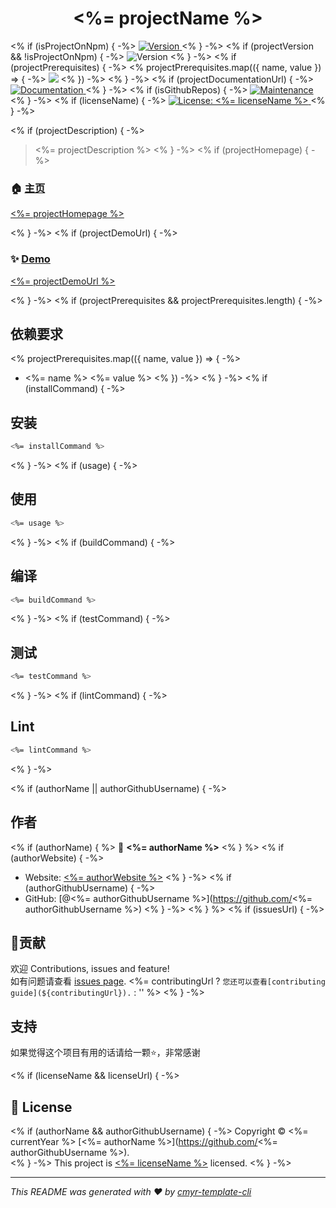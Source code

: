 <h1 align="center"><%= projectName %> </h1>
<p>
<% if (isProjectOnNpm) { -%>
  <a href="https://www.npmjs.com/package/<%= projectName %>" target="_blank">
    <img alt="Version" src="https://img.shields.io/npm/v/<%= projectName %>.svg">
  </a>
<% } -%>
<% if (projectVersion && !isProjectOnNpm) { -%>
  <img alt="Version" src="https://img.shields.io/badge/version-<%= projectVersion %>-blue.svg?cacheSeconds=2592000" />
<% } -%>
<% if (projectPrerequisites) { -%>
<% projectPrerequisites.map(({ name, value }) => { -%>
  <img src="https://img.shields.io/badge/<%= name %>-<%= encodeURIComponent(value) %>-blue.svg" />
<% }) -%>
<% } -%>
<% if (projectDocumentationUrl) { -%>
  <a href="<%= projectDocumentationUrl %>" target="_blank">
    <img alt="Documentation" src="https://img.shields.io/badge/documentation-yes-brightgreen.svg" />
  </a>
<% } -%>
<% if (isGithubRepos) { -%>
  <a href="<%= repositoryUrl %>/graphs/commit-activity" target="_blank">
    <img alt="Maintenance" src="https://img.shields.io/badge/Maintained%3F-yes-green.svg" />
  </a>
<% } -%>
<% if (licenseName) { -%>
  <a href="<%= licenseUrl ? licenseUrl : '#' %>" target="_blank">
    <img alt="License: <%= licenseName %>" src="https://img.shields.io/<%= `badge/License-${licenseName}-yellow.svg` %>" />
  </a>
<% } -%>

<% if (projectDescription) { -%>

> <%= projectDescription %>
<% } -%>
<% if (projectHomepage) { -%>

### 🏠 [主页](<%= projectHomepage %>)

[<%= projectHomepage %>](<%= projectHomepage %>)

<% } -%>
<% if (projectDemoUrl) { -%>

### ✨ [Demo](<%= projectDemoUrl %>)

[<%= projectDemoUrl %>](<%= projectDemoUrl %>)

<% } -%>
<% if (projectPrerequisites && projectPrerequisites.length) { -%>

## 依赖要求

<% projectPrerequisites.map(({ name, value }) => { -%>
- <%= name %> <%= value %>
<% }) -%>
<% } -%>
<% if (installCommand) { -%>

## 安装

```sh
<%= installCommand %>
```
<% } -%>
<% if (usage) { -%>

## 使用

```sh
<%= usage %>
```
<% } -%>
<% if (buildCommand) { -%>

## 编译

```sh
<%= buildCommand %>
```
<% } -%>
<% if (testCommand) { -%>

## 测试

```sh
<%= testCommand %>
```
<% } -%>
<% if (lintCommand) { -%>

## Lint

```sh
<%= lintCommand %>
```
<% } -%>

<% if (authorName || authorGithubUsername) { -%>

## 作者

<% if (authorName) { %>
👤 **<%= authorName %>**
<% } %>
<% if (authorWebsite) { -%>
* Website: [<%= authorWebsite %>](<%= authorWebsite %>)
<% } -%>
<% if (authorGithubUsername) { -%>
* GitHub: [@<%= authorGithubUsername %>](https://github.com/<%= authorGithubUsername %>)
<% } -%>
<% } %>
<% if (issuesUrl) { -%>

## 🤝贡献

欢迎 Contributions, issues and feature!<br />如有问题请查看 [issues page](<%= issuesUrl %>). <%= contributingUrl ? `您还可以查看[contributing guide](${contributingUrl}).` : '' %>
<% } -%>

## 支持

如果觉得这个项目有用的话请给一颗⭐️，非常感谢

<% if (licenseName && licenseUrl) { -%>

## 📝 License

<% if (authorName && authorGithubUsername) { -%>
Copyright © <%= currentYear %> [<%= authorName %>](https://github.com/<%= authorGithubUsername %>).<br />
<% } -%>
This project is [<%= licenseName %>](<%= licenseUrl %>) licensed.
<% } -%>

***
_This README was generated with ❤️ by [cmyr-template-cli](https://github.com/CaoMeiYouRen/cmyr-template-cli)_
